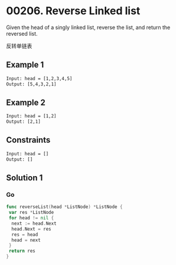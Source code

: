 # 00206. Reverse Linked list

Given the head of a singly linked list, reverse the list, and return the reversed list.

反转单链表

## Example 1

```txt
Input: head = [1,2,3,4,5]
Output: [5,4,3,2,1]
```

## Example 2

```txt
Input: head = [1,2]
Output: [2,1]
```

## Constraints

```txt
Input: head = []
Output: []
```

## Solution 1

### Go

```go
func reverseList(head *ListNode) *ListNode {
 var res *ListNode
 for head != nil {
  next := head.Next
  head.Next = res
  res = head
  head = next
 }
 return res
}
```
